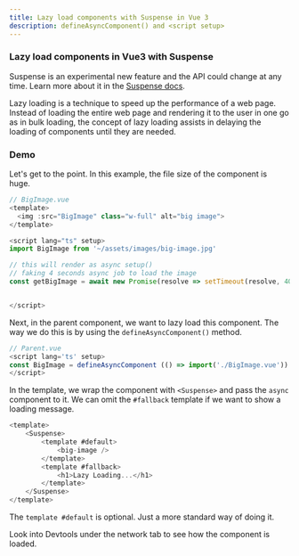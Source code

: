 ```yaml
---
title: Lazy load components with Suspense in Vue 3
description: defineAsyncComponent() and <script setup>
---
```


<div class="text-center mb-8">
  <carbon-dicom-overlay class="text-4xl -mb-6 m-auto" />
  <h3>Lazy load components in Vue3 with Suspense</h3> 

</div>

Suspense is an experimental new feature and the API could change at any time. Learn more about it in the [Suspense docs](https://vuejs.org/v2/guide/components-dynamic-async.html#Suspense).

Lazy loading is a technique to speed up the performance of a web page. Instead of loading the entire web page and rendering it to the user in one go as in bulk loading, the concept of lazy loading assists in delaying the loading of components until they are needed.

### Demo

<lazy-load-demo />


Let's get to the point. In this example, the file size of the component is huge.

```js
// BigImage.vue
<template>
  <img :src="BigImage" class="w-full" alt="big image">
</template>

<script lang="ts" setup>
import BigImage from '~/assets/images/big-image.jpg'

// this will render as async setup()
// faking 4 seconds async job to load the image
const getBigImage = await new Promise(resolve => setTimeout(resolve, 4000))


</script>
```

Next, in the parent component, we want to lazy load this component. The way we do this is by using the `defineAsyncComponent()` method.

```js
// Parent.vue
<script lang='ts' setup>
const BigImage = defineAsyncComponent (() => import('./BigImage.vue'))
</script>
```

In the template, we wrap the component with `<Suspense>` and pass the `async` component to it. We can omit the `#fallback` template if we want to show a loading message.

```js
<template>
    <Suspense>
        <template #default>
            <big-image />
        </template>
        <template #fallback>
            <h1>Lazy Loading...</h1>
        </template>
    </Suspense>
</template>
```

The `template #default` is optional. Just a more standard way of doing it.

Look into Devtools under the network tab to see how the component is loaded. 


